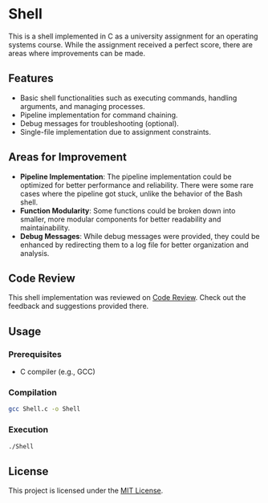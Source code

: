 # Shell

This is a shell implemented in C as a university assignment for an operating systems course. While the assignment received a perfect score, there are areas where improvements can be made. 

## Features

- Basic shell functionalities such as executing commands, handling arguments, and managing processes.
- Pipeline implementation for command chaining.
- Debug messages for troubleshooting (optional).
- Single-file implementation due to assignment constraints.

## Areas for Improvement

- **Pipeline Implementation**: The pipeline implementation could be optimized for better performance and reliability. There were some rare cases where the pipeline got stuck, unlike the behavior of the Bash shell.
- **Function Modularity**: Some functions could be broken down into smaller, more modular components for better readability and maintainability.
- **Debug Messages**: While debug messages were provided, they could be enhanced by redirecting them to a log file for better organization and analysis.

## Code Review

This shell implementation was reviewed on [Code Review](https://codereview.stackexchange.com/questions/191914/yet-another-shell-in-c). Check out the feedback and suggestions provided there.

## Usage

### Prerequisites

- C compiler (e.g., GCC)

### Compilation

```bash
gcc Shell.c -o Shell
```

### Execution

```bash
./Shell
```

## License

This project is licensed under the [MIT License](LICENSE).
